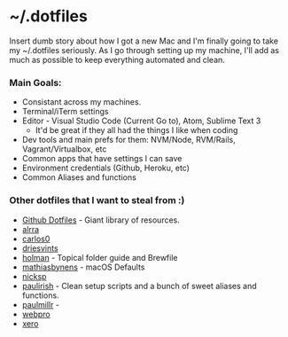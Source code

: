 # ~/.dotfiles
Insert dumb story about how I got a new Mac and I'm finally going to take my ~/.dotfiles seriously. As I go through setting up my machine, I'll add as much as possible to keep everything automated and clean. 

### Main Goals:
- Consistant across my machines.
- Terminal/iTerm settings
- Editor - Visual Studio Code (Current Go to), Atom, Sublime Text 3
    - It'd be great if they all had the things I like when coding
- Dev tools and main prefs for them: NVM/Node, RVM/Rails, Vagrant/Virtualbox, etc
- Common apps that have settings I can save
- Environment credentials (Github, Heroku, etc)
- Common Aliases and functions

### Other dotfiles that I want to steal from :) 
- [Github Dotfiles](http://dotfiles.github.io) - Giant library of resources.
- [alrra](https://github.com/alrra/dotfiles)
- [carlos0](https://github.com/caarlos0/dotfiles)
- [driesvints](https://github.com/driesvints/dotfiles)
- [holman](https://github.com/holman/dotfiles) - Topical folder guide and Brewfile 
- [mathiasbynens](https://github.com/mathiasbynens/dotfiles) - macOS Defaults
- [nicksp](https://github.com/nicksp/dotfiles)
- [paulirish](https://github.com/paulirish/dotfiles) - Clean setup scripts and a bunch of sweet aliases and functions.
- [paulmillr](https://github.com/paulmillr/dotfiles) - 
- [webpro](https://github.com/webpro/dotfiles)
- [xero](https://github.com/xero/dotfiles)